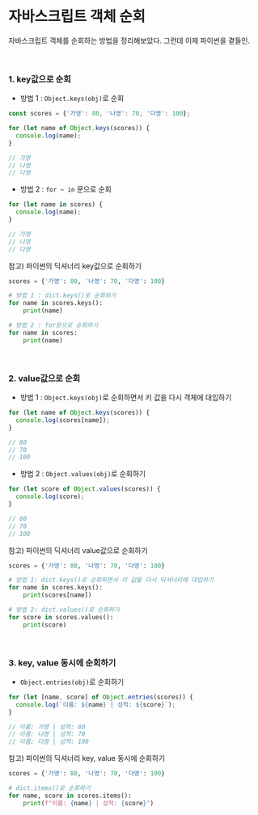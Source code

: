 # 자바스크립트 객체 순회

자바스크립트 객체를 순회하는 방법을 정리해보았다. 그런데 이제 파이썬을 곁들인.

<br>

### 1. key값으로 순회

- 방법 1 : `Object.keys(obj)`로 순회

```javascript
const scores = {'가영': 80, '나영': 70, '다영': 100};

for (let name of Object.keys(scores)) {
  console.log(name);
}

// 가영
// 나영
// 다영
```

- 방법 2 : `for ~ in` 문으로 순회

```javascript
for (let name in scores) {
  console.log(name);
}

// 가영
// 나영
// 다영
```

참고) 파이썬의 딕셔너리 key값으로 순회하기

```python
scores = {'가영': 80, '나영': 70, '다영': 100}

# 방법 1 : dict.keys()로 순회하기
for name in scores.keys():
    print(name)

# 방법 2 : for문으로 순회하기
for name in scores:
    print(name)
```

<br>

### 2. value값으로 순회

- 방법 1 : `Object.keys(obj)`로 순회하면서 키 값을 다시 객체에 대입하기

```javascript
for (let name of Object.keys(scores)) {
  console.log(scores[name]);
}

// 80
// 70
// 100
```

- 방법 2 : `Object.values(obj)`로 순회하기

```javascript
for (let score of Object.values(scores)) {
  console.log(score);
}

// 80
// 70
// 100
```

참고) 파이썬의 딕셔너리 value값으로 순회하기

```python
scores = {'가영': 80, '나영': 70, '다영': 100}

# 방법 1: dict.keys()로 순회하면서 키 값을 다시 딕셔너리에 대입하기
for name in scores.keys():
    print(scores[name])

# 방법 2: dict.values()로 순회하기
for score in scores.values():
    print(score)
```

<br>

### 3. key, value 동시에 순회하기

- `Object.entries(obj)`로 순회하기

```javascript
for (let [name, score] of Object.entries(scores)) {
  console.log(`이름: ${name} | 성적: ${score}`);
}

// 이름: 가영 | 성적: 80
// 이름: 나영 | 성적: 70
// 이름: 다영 | 성적: 100
```

참고) 파이썬의 딕셔너리 key, value 동시에 순회하기

```python
scores = {'가영': 80, '나영': 70, '다영': 100}

# dict.items()로 순회하기
for name, score in scores.items():
    print(f"이름: {name} | 성적: {score}")
```
